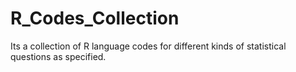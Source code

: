 # R_Codes_Collection
Its a collection of R language codes for different kinds of statistical questions as specified.
